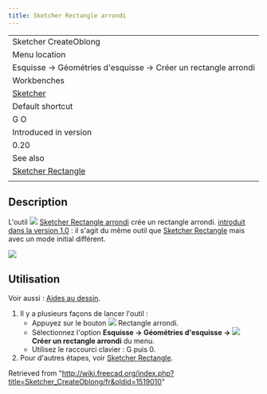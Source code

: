 ```yaml
---
title: Sketcher Rectangle arrondi
---
```

|  |
| --- |
| Sketcher CreateOblong |
| Menu location |
| Esquisse → Géométries d'esquisse → Créer un rectangle arrondi |
| Workbenches |
| [Sketcher](/Sketcher_Workbench/fr "Sketcher Workbench/fr") |
| Default shortcut |
| G O |
| Introduced in version |
| 0.20 |
| See also |
| [Sketcher Rectangle](/Sketcher_CreateRectangle/fr "Sketcher CreateRectangle/fr") |
|  |

## Description

L'outil ![](/images/Sketcher_CreateOblong.svg) [Sketcher Rectangle arrondi](/Sketcher_CreateOblong "Sketcher CreateOblong") crée un rectangle arrondi. [introduit dans la version 1.0](/Release_notes_1.0/fr "Release notes 1.0/fr") : il s'agit du même outil que [Sketcher Rectangle](/Sketcher_CreateRectangle/fr "Sketcher CreateRectangle/fr") mais avec un mode initial différent.

![](/images/SketcherCreateRoundedRectangleExample.png)

## Utilisation

Voir aussi : [Aides au dessin](/Sketcher_Workbench/fr#Aides_au_dessin "Sketcher Workbench/fr").

1. Il y a plusieurs façons de lancer l'outil :
   * Appuyez sur le bouton ![](/images/Sketcher_CreateOblong.svg) Rectangle arrondi.
   * Sélectionnez l'option **Esquisse → Géométries d'esquisse → ![](/images/Sketcher_CreateOblong.svg) Créer un rectangle arrondi** du menu.
   * Utilisez le raccourci clavier : G puis 0.
2. Pour d'autres étapes, voir [Sketcher Rectangle](/Sketcher_CreateRectangle/fr#Utilisation "Sketcher CreateRectangle/fr").

Retrieved from "<http://wiki.freecad.org/index.php?title=Sketcher_CreateOblong/fr&oldid=1519010>"